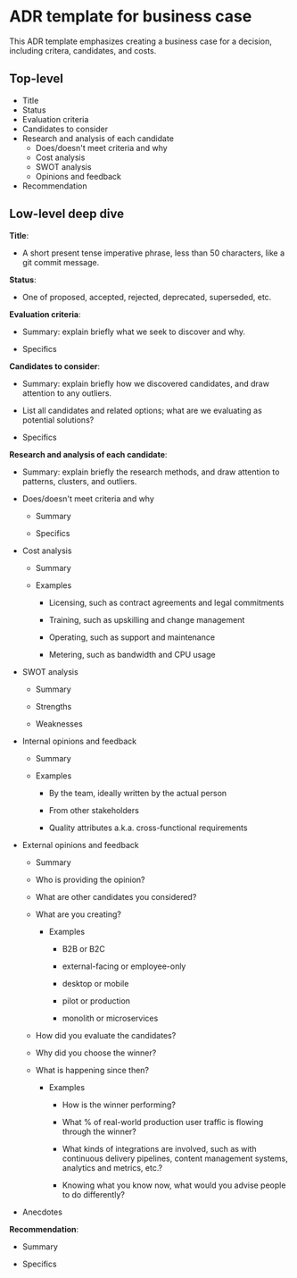 # ADR template for business case

This ADR template emphasizes creating a business case for a decision, including critera, candidates, and costs.

## Top-level

* Title
* Status
* Evaluation criteria
* Candidates to consider
* Research and analysis of each candidate
  * Does/doesn't meet criteria and why
  * Cost analysis
  * SWOT analysis
  * Opinions and feedback
* Recommendation

## Low-level deep dive

**Title**:

  * A short present tense imperative phrase, less than 50 characters, like a git commit message.

**Status**:

  * One of proposed, accepted, rejected, deprecated, superseded, etc.

**Evaluation criteria**:

  * Summary: explain briefly what we seek to discover and why.

  * Specifics

**Candidates to consider**:

  * Summary: explain briefly how we discovered candidates, and draw attention to any outliers.

  * List all candidates and related options; what are we evaluating as potential solutions?

  * Specifics

**Research and analysis of each candidate**:

  * Summary: explain briefly the research methods, and draw attention to patterns, clusters, and outliers.

  * Does/doesn't meet criteria and why

    * Summary

    * Specifics

  * Cost analysis

    * Summary

    * Examples

      * Licensing, such as contract agreements and legal commitments

      * Training, such as upskilling and change management

      * Operating, such as support and maintenance

      * Metering, such as bandwidth and CPU usage

  * SWOT analysis

    * Summary

    * Strengths

    * Weaknesses



  * Internal opinions and feedback

    * Summary

    * Examples
      * By the team, ideally written by the actual person

      * From other stakeholders

      * Quality attributes a.k.a. cross-functional requirements 

  * External opinions and feedback

    * Summary

    * Who is providing the opinion?

    * What are other candidates you considered?

    * What are you creating? 

      * Examples

        * B2B or B2C

        * external-facing or employee-only

        * desktop or mobile

        * pilot or production

        * monolith or microservices

    * How did you evaluate the candidates?

    * Why did you choose the winner?

    * What is happening since then?

      * Examples

        * How is the winner performing?

        * What % of real-world production user traffic is flowing through the winner?

        * What kinds of integrations are involved, such as with continuous delivery pipelines, content management systems, analytics and metrics, etc.?

        * Knowing what you know now, what would you advise people to do differently?

  * Anecdotes

**Recommendation**:

  * Summary

  * Specifics


